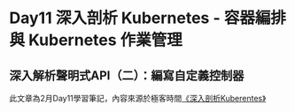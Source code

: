 # Day11 深入剖析 Kubernetes - 容器編排與 Kubernetes 作業管理

## 深入解析聲明式API（二）：編寫自定義控制器


此文章為2月Day11學習筆記，內容來源於極客時間[《深入剖析Kuberentes》](https://time.geekbang.org/column/article/42076)